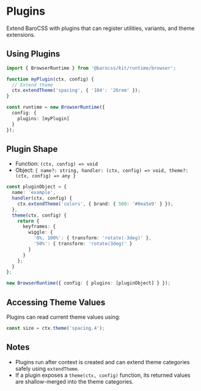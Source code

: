 # Plugins

Extend BaroCSS with plugins that can register utilities, variants, and theme extensions.

## Using Plugins

```ts
import { BrowserRuntime } from '@barocss/kit/runtime/browser';

function myPlugin(ctx, config) {
  // Extend theme
  ctx.extendTheme('spacing', { '104': '26rem' });
}

const runtime = new BrowserRuntime({
  config: {
    plugins: [myPlugin]
  }
});
```

## Plugin Shape

- Function: `(ctx, config) => void`
- Object: `{ name?: string, handler: (ctx, config) => void, theme?: (ctx, config) => any }`

```ts
const pluginObject = {
  name: 'example',
  handler(ctx, config) {
    ctx.extendTheme('colors', { brand: { 500: '#0ea5e9' } });
  },
  theme(ctx, config) {
    return {
      keyframes: {
        wiggle: {
          '0%, 100%': { transform: 'rotate(-3deg)' },
          '50%': { transform: 'rotate(3deg)' }
        }
      }
    };
  }
};

new BrowserRuntime({ config: { plugins: [pluginObject] } });
```

## Accessing Theme Values

Plugins can read current theme values using:

```ts
const size = ctx.theme('spacing.4');
```

## Notes

- Plugins run after context is created and can extend theme categories safely using `extendTheme`.
- If a plugin exposes a `theme(ctx, config)` function, its returned values are shallow-merged into the theme categories.

